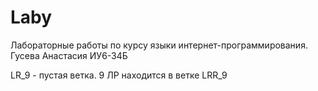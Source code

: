 # Laby
Лабораторные работы по курсу языки интернет-программирования. Гусева Анастасия ИУ6-34Б

LR_9 - пустая ветка. 9 ЛР находится в ветке LRR_9

